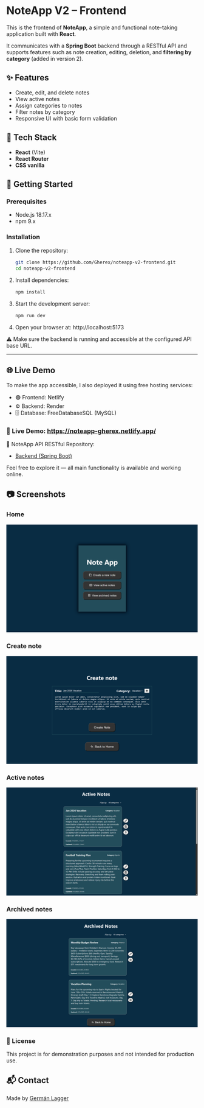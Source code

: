 # NoteApp V2 – Frontend

This is the frontend of **NoteApp**, a simple and functional note-taking application built with **React**.

It communicates with a **Spring Boot** backend through a RESTful API and supports features such as note creation, editing, deletion, and **filtering by category** (added in version 2).

## ✨ Features

- Create, edit, and delete notes
- View active notes
- Assign categories to notes
- Filter notes by category
- Responsive UI with basic form validation

## 🔧 Tech Stack

- **React** (Vite)
- **React Router**
- **CSS vanilla**

## 🚀 Getting Started

### Prerequisites

- Node.js 18.17.x
- npm 9.x

### Installation

1. Clone the repository:

   ```bash
   git clone https://github.com/Gherex/noteapp-v2-frontend.git
   cd noteapp-v2-frontend
   ```

2. Install dependencies:

   ```bash
   npm install
   ```

3. Start the development server:

   ```bash
   npm run dev
   ```

4. Open your browser at: http://localhost:5173

⚠️ Make sure the backend is running and accessible at the configured API base URL.

---

## 🌐 Live Demo

To make the app accessible, I also deployed it using free hosting services:

- 🟢 Frontend: Netlify
- ⚙️ Backend: Render
- 🗄️ Database: FreeDatabaseSQL (MySQL)

### 🔗 Live Demo: https://noteapp-gherex.netlify.app/

📁 NoteApp API RESTful Repository:

- [Backend (Spring Boot)](https://github.com/Gherex/noteapp-api)

Feel free to explore it — all main functionality is available and working online.

## 📷 Screenshots

### Home

![home](images/home.png)

### Create note

![create-note](images/create-note.png)

### Active notes

![active-note](images/active-note.png)

### Archived notes

![archived-note](images/archived-note.png)

### 📄 License

This project is for demonstration purposes and not intended for production use.

## 📬 Contact

Made by [Germán Lagger](https://www.linkedin.com/in/germanlagger/)
